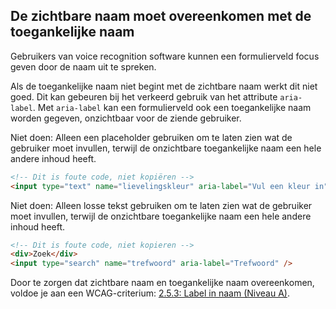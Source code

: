 <!-- @license CC0-1.0 -->

## De zichtbare naam moet overeenkomen met de toegankelijke naam

Gebruikers van voice recognition software kunnen een formulierveld focus geven door de naam uit te spreken.

Als de toegankelijke naam niet begint met de zichtbare naam werkt dit niet goed. Dit kan gebeuren bij het verkeerd gebruik van het attribute `aria-label`. Met `aria-label` kan een formulierveld ook een toegankelijke naam worden gegeven, onzichtbaar voor de ziende gebruiker.

Niet doen: Alleen een placeholder gebruiken om te laten zien wat de gebruiker moet invullen, terwijl de onzichtbare toegankelijke naam een hele andere inhoud heeft.

```html
<!-- Dit is foute code, niet kopiëren -->
<input type="text" name="lievelingskleur" aria-label="Vul een kleur in" placeholder="Wat is je lievelingskleur" />
```

Niet doen: Alleen losse tekst gebruiken om te laten zien wat de gebruiker moet invullen, terwijl de onzichtbare toegankelijke naam een hele andere inhoud heeft.

```html
<!-- Dit is foute code, niet kopieren -->
<div>Zoek</div>
<input type="search" name="trefwoord" aria-label="Trefwoord" />
```

Door te zorgen dat zichtbare naam en toegankelijke naam overeenkomen, voldoe je aan een WCAG-criterium: [2.5.3: Label in naam (Niveau A)](https://www.w3.org/WAI/WCAG21/Understanding/label-in-name.html).
